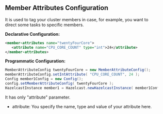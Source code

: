 ## Member Attributes Configuration

It is used to tag your cluster members in case, for example, you want to direct some tasks to specific members.

**Declarative Configuration:**

```xml
<member-attributes name="twentyFourCore">
   <attribute name="CPU_CORE_COUNT" type="int">24</attribute>
</member-attributes>
```

**Programmatic Configuration:**

```java
MemberAttributeConfig twentyFourCore = new MemberAttributeConfig(); 
memberAttributeConfig.setIntAttribute( "CPU_CORE_COUNT", 24 );
Config member1Config = new Config();
config.setMemberAttributeConfig( twentyFourCore );
HazelcastInstance member1 = Hazelcast.newHazelcastInstance( member1Config );
```


It has only "attribute" parameter.

- attribute: You specify the name, type and value of your attribute here.





